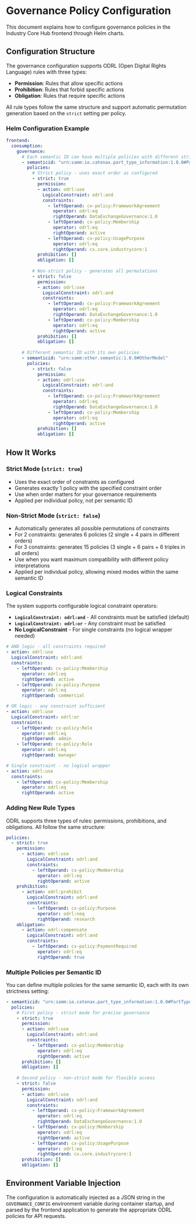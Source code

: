 # Governance Policy Configuration

This document explains how to configure governance policies in the Industry Core Hub frontend through Helm charts.

## Configuration Structure

The governance configuration supports ODRL (Open Digital Rights Language) rules with three types:
- **Permission**: Rules that allow specific actions
- **Prohibition**: Rules that forbid specific actions  
- **Obligation**: Rules that require specific actions

All rule types follow the same structure and support automatic permutation generation based on the `strict` setting per policy.

### Helm Configuration Example

```yaml
frontend:
  consumption:
    governance:
      # Each semantic ID can have multiple policies with different strictness
      - semanticid: "urn:samm:io.catenax.part_type_information:1.0.0#PartTypeInformation"
        policies: 
          # Strict policy - uses exact order as configured
          - strict: true
            permission:
            - action: odrl:use
              LogicalConstraint: odrl:and
              constraints:
                - leftOperand: cx-policy:FrameworkAgreement
                  operator: odrl:eq
                  rightOperand: DataExchangeGovernance:1.0
                - leftOperand: cx-policy:Membership
                  operator: odrl:eq
                  rightOperand: active
                - leftOperand: cx-policy:UsagePurpose
                  operator: odrl:eq
                  rightOperand: cx.core.industrycore:1
            prohibition: []
            obligation: []
          
          # Non-strict policy - generates all permutations
          - strict: false
            permission:
            - action: odrl:use
              LogicalConstraint: odrl:and
              constraints:
                - leftOperand: cx-policy:FrameworkAgreement
                  operator: odrl:eq
                  rightOperand: DataExchangeGovernance:1.0
                - leftOperand: cx-policy:Membership
                  operator: odrl:eq
                  rightOperand: active
            prohibition: []
            obligation: []
      
      # Different semantic ID with its own policies
      - semanticid: "urn:samm:other.semantic:1.0.0#OtherModel"
        policies: 
          - strict: false
            permission:
            - action: odrl:use
              LogicalConstraint: odrl:and
              constraints:
                - leftOperand: cx-policy:FrameworkAgreement
                  operator: odrl:eq
                  rightOperand: DataExchangeGovernance:1.0
                - leftOperand: cx-policy:Membership
                  operator: odrl:eq
                  rightOperand: active
            prohibition: []
            obligation: []
```

## How It Works

### Strict Mode (`strict: true`)

- Uses the exact order of constraints as configured
- Generates exactly 1 policy with the specified constraint order
- Use when order matters for your governance requirements
- Applied per individual policy, not per semantic ID

### Non-Strict Mode (`strict: false`)  

- Automatically generates all possible permutations of constraints
- For 2 constraints: generates 6 policies (2 single + 4 pairs in different orders)
- For 3 constraints: generates 15 policies (3 single + 6 pairs + 6 triples in all orders)
- Use when you want maximum compatibility with different policy interpretations
- Applied per individual policy, allowing mixed modes within the same semantic ID

### Logical Constraints

The system supports configurable logical constraint operators:

- **`LogicalConstraint: odrl:and`** - All constraints must be satisfied (default)
- **`LogicalConstraint: odrl:or`** - Any constraint must be satisfied  
- **No LogicalConstraint** - For single constraints (no logical wrapper needed)

```yaml
# AND logic - all constraints required
- action: odrl:use
  LogicalConstraint: odrl:and
  constraints:
    - leftOperand: cx-policy:Membership
      operator: odrl:eq
      rightOperand: active
    - leftOperand: cx-policy:Purpose
      operator: odrl:eq
      rightOperand: commercial

# OR logic - any constraint sufficient
- action: odrl:use
  LogicalConstraint: odrl:or
  constraints:
    - leftOperand: cx-policy:Role
      operator: odrl:eq
      rightOperand: admin
    - leftOperand: cx-policy:Role
      operator: odrl:eq
      rightOperand: manager

# Single constraint - no logical wrapper
- action: odrl:use
  constraints:
    - leftOperand: cx-policy:Membership
      operator: odrl:eq
      rightOperand: active
```

### Adding New Rule Types

ODRL supports three types of rules: permissions, prohibitions, and obligations. All follow the same structure:

```yaml
policies:
  - strict: true
    permission:
      - action: odrl:use
        LogicalConstraint: odrl:and
        constraints:
          - leftOperand: cx-policy:Membership
            operator: odrl:eq
            rightOperand: active
    prohibition:
      - action: odrl:prohibit
        LogicalConstraint: odrl:and
        constraints:
          - leftOperand: cx-policy:Purpose
            operator: odrl:neq
            rightOperand: research
    obligation:
      - action: odrl:compensate
        LogicalConstraint: odrl:and
        constraints:
          - leftOperand: cx-policy:PaymentRequired
            operator: odrl:eq
            rightOperand: true
```

### Multiple Policies per Semantic ID

You can define multiple policies for the same semantic ID, each with its own strictness setting:

```yaml
- semanticid: "urn:samm:io.catenax.part_type_information:1.0.0#PartTypeInformation"
  policies: 
    # First policy - strict mode for precise governance
    - strict: true
      permission:
      - action: odrl:use
        LogicalConstraint: odrl:and
        constraints:
          - leftOperand: cx-policy:Membership
            operator: odrl:eq
            rightOperand: active
      prohibition: []
      obligation: []
    
    # Second policy - non-strict mode for flexible access
    - strict: false
      permission:
      - action: odrl:use
        LogicalConstraint: odrl:and
        constraints:
          - leftOperand: cx-policy:FrameworkAgreement
            operator: odrl:eq
            rightOperand: DataExchangeGovernance:1.0
          - leftOperand: cx-policy:Membership
            operator: odrl:eq
            rightOperand: active
          - leftOperand: cx-policy:UsagePurpose
            operator: odrl:eq
            rightOperand: cx.core.industrycore:1
      prohibition: []
      obligation: []
```

## Environment Variable Injection

The configuration is automatically injected as a JSON string in the `GOVERNANCE_CONFIG` environment variable during container startup, and parsed by the frontend application to generate the appropriate ODRL policies for API requests.
